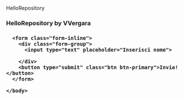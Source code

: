 <html>
  <head>HelloRepository</head> 
    <body>
      <H3>HelloRepository by VVergara<H3>
  
      <form class="form-inline">
        <div class="form-group">
          <input type="text" placeholder="Inserisci nome">
          
        </div>
        <button type="submit" class="btn btn-primary">Invia!</button>
      </form>
      
    </body>
</html>
